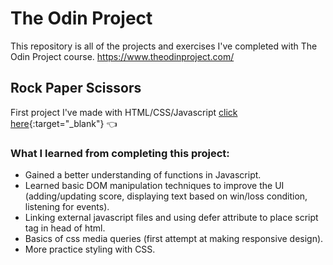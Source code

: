 # The Odin Project

This repository is all of the projects and exercises I've completed with The Odin Project course.
https://www.theodinproject.com/

## Rock Paper Scissors 
First project I've made with HTML/CSS/Javascript 
[click here](https://brandyn1234.github.io/odin-project/foundations/rock-paper-scissors/){:target="_blank"} :point_left:
### What I learned from completing this project:
* Gained a better understanding of functions in Javascript.
* Learned basic DOM manipulation techniques to improve the UI (adding/updating score, displaying text based on win/loss condition, listening for events).
* Linking external javascript files and using defer attribute to place script tag in head of html.
* Basics of css media queries (first attempt at making responsive design).
* More practice styling with CSS.
